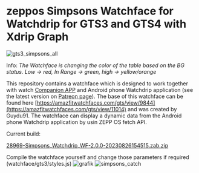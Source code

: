  # zeppos Simpsons Watchface for Watchdrip for GTS3 and GTS4 with Xdrip Graph

![gts3_simpsons_all](https://github.com/sedy89/zeppos_watchdrip_gts3_wf/assets/65983953/ac21f40d-543a-42c6-b9b8-2cc276d90de4)

Info: *The Watchface is changing the color of the table based on the BG status. Low -> red, In Range -> green, high -> yellow/orange*

This repository contains a watchface which is designed to work together with watch <a href="https://github.com/bigdigital/zeppos_watchdrip_app">Companion APP</a>  and Android phone Watchdrip application (see the latest version on <a href="https://www.patreon.com/xdrip_miband">Patreon page</a>). The base of this watchface can be found here [https://amazfitwatchfaces.com/gts/view/9844](https://amazfitwatchfaces.com/gts/view/11014) and was created by Guydu91.
The watchface can display a dynamic data from the Android phone Watchdrip application by usin ZEPP OS fetch API.

Current build:

[28969-Simpsons_Watchdrip_WF-2.0.0-20230826154515.zab.zip](https://github.com/sedy89/zeppos_watchdrip_gts3_wf/files/12445465/28969-Simpsons_Watchdrip_WF-2.0.0-20230826154515.zab.zip)

Compile the watchface yourself and change those parameters if required (watchface/gts3/styles.js)
![grafik](https://user-images.githubusercontent.com/65983953/232456088-b3dc411d-cbbd-401a-a74e-557bf4bb35cd.png) ![simpsons_catch](https://github.com/sedy89/zeppos_watchdrip_gts3_wf/assets/65983953/97a83881-1262-4a7a-8dff-2af65092e6fe)




